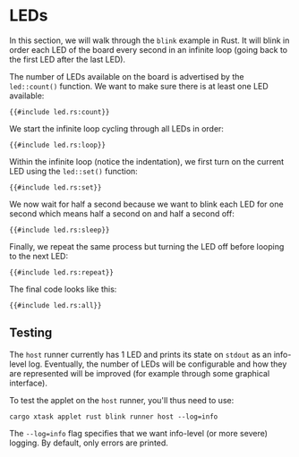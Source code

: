 # LEDs

In this section, we will walk through the `blink` example in Rust. It will blink
in order each LED of the board every second in an infinite loop (going back to
the first LED after the last LED).

The number of LEDs available on the board is advertised by the `led::count()`
function. We want to make sure there is at least one LED available:

```rust,no_run,noplayground
{{#include led.rs:count}}
```

We start the infinite loop cycling through all LEDs in order:

```rust,no_run,noplayground
{{#include led.rs:loop}}
```

Within the infinite loop (notice the indentation), we first turn on the current
LED using the `led::set()` function:

```rust,no_run,noplayground
{{#include led.rs:set}}
```

We now wait for half a second because we want to blink each LED for one second
which means half a second on and half a second off:

```rust,no_run,noplayground
{{#include led.rs:sleep}}
```

Finally, we repeat the same process but turning the LED off before looping to
the next LED:

```rust,no_run,noplayground
{{#include led.rs:repeat}}
```

The final code looks like this:

```rust,no_run
{{#include led.rs:all}}
```

## Testing

The `host` runner currently has 1 LED and prints its state on `stdout` as an
info-level log. Eventually, the number of LEDs will be configurable and how they
are represented will be improved (for example through some graphical interface).

To test the applet on the `host` runner, you'll thus need to use:

```shell
cargo xtask applet rust blink runner host --log=info
```

The `--log=info` flag specifies that we want info-level (or more severe)
logging. By default, only errors are printed.
